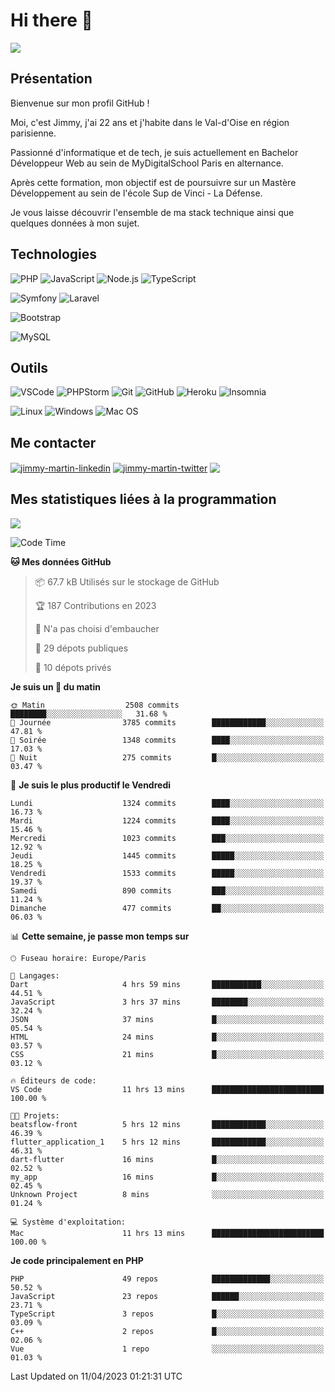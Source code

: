 # Hi there 👋

![](https://komarev.com/ghpvc/?username=jimmy-martin&color=1a1b27)

<!--
**jimmy-martin/jimmy-martin** is a ✨ _special_ ✨ repository because its `README.md` (this file) appears on your GitHub profile.

Here are some ideas to get you started:

- 🔭 I’m currently working on ...
- 🌱 I’m currently learning ...
- 👯 I’m looking to collaborate on ...
- 🤔 I’m looking for help with ...
- 💬 Ask me about ...
- 📫 How to reach me: ...
- 😄 Pronouns: ...
- ⚡ Fun fact: ...
-->

## Présentation

Bienvenue sur mon profil GitHub !

Moi, c'est Jimmy, j'ai 22 ans et j'habite dans le Val-d'Oise en région parisienne.

Passionné d'informatique et de tech, je suis actuellement en Bachelor Développeur Web au sein de MyDigitalSchool Paris en alternance.

Après cette formation, mon objectif est de poursuivre sur un Mastère Développement au sein de l'école Sup de Vinci - La Défense.

Je vous laisse découvrir l'ensemble de ma stack technique ainsi que quelques données à mon sujet.

## Technologies

<div>

![PHP](https://img.shields.io/badge/PHP-777BB4?style=for-the-badge&logo=php&logoColor=white) ![JavaScript](https://img.shields.io/badge/JavaScript-F7DF1E?style=for-the-badge&logo=javascript&logoColor=black) ![Node.js](https://img.shields.io/badge/Node.js-43853D?style=for-the-badge&logo=node.js&logoColor=white) ![TypeScript](https://img.shields.io/badge/TypeScript-007ACC?style=for-the-badge&logo=typescript&logoColor=white)

</div>
<div>

![Symfony](https://img.shields.io/badge/Symfony-092E20?style=for-the-badge&logo=symfony&logoColor=white) ![Laravel](https://img.shields.io/badge/Laravel-FF2D20?style=for-the-badge&logo=laravel&logoColor=white)

</div>
<div>

![Bootstrap](https://img.shields.io/badge/Bootstrap-563D7C?style=for-the-badge&logo=bootstrap&logoColor=white)

</div>
<div>

![MySQL](https://img.shields.io/badge/MySQL-4479A1?style=for-the-badge&logo=mysql&logoColor=white)

</div>

## Outils

![VSCode](https://img.shields.io/badge/VSCode-007ACC?style=for-the-badge&logo=visual-studio-code&logoColor=white)
![PHPStorm](http://img.shields.io/badge/-PHPStorm-181717?style=for-the-badge&logo=phpstorm&logoColor=white)
![Git](https://img.shields.io/badge/Git-E44C30?style=for-the-badge&logo=git&logoColor=white)
![GitHub](https://img.shields.io/badge/GitHub-100000?style=for-the-badge&logo=github&logoColor=white)
![Heroku](https://img.shields.io/badge/Heroku-6762a6?style=for-the-badge&logo=heroku&logoColor=white)
![Insomnia](https://img.shields.io/badge/Insomnia-5600cd?style=for-the-badge&logo=insomnia&logoColor=white)

![Linux](https://img.shields.io/badge/Linux-FCC624?style=for-the-badge&logo=linux&logoColor=white)
![Windows](https://img.shields.io/badge/Windows-0078D6?style=for-the-badge&logo=windows&logoColor=white)
![Mac OS](https://img.shields.io/badge/mac%20os-000000?style=for-the-badge&logo=apple&logoColor=white)

## Me contacter

<p>
<a href="https://www.linkedin.com/in/jimmy-martin-dev/" target="blank"><img align="center" src="https://img.shields.io/badge/-LinkedIn-0077B5?style=for-the-badge&logo=Linkedin&logoColor=white&link=https://www.linkedin.com/in/jimmy-martin-dev/" alt="jimmy-martin-linkedin"/></a>
<a href="https://twitter.com/jimmydev_" target="blank"><img align="center" src="https://img.shields.io/badge/-Twitter-1DA1F2?style=for-the-badge&logo=Twitter&logoColor=white&link=https://twitter.com/jimmydev_" alt="jimmy-martin-twitter"/></a>
 <a href="mailto:jimmy.martin952@gmail.com" target="blank"><img align="center" src="https://img.shields.io/badge/gmail-D14836?style=for-the-badge&logo=gmail&logoColor=white" /></a>
</p>

## Mes statistiques liées à la programmation

<a href="https://github-readme-stats.vercel.app/api/top-langs/?username=jimmy-martin&layout=compact">
  <img align="center" src="https://github-readme-stats.vercel.app/api/top-langs/?username=jimmy-martin&layout=compact"/>
</a>



<!--START_SECTION:waka-->
![Code Time](http://img.shields.io/badge/Code%20Time-1%2C722%20hrs%2013%20mins-blue)

**🐱 Mes données GitHub** 

> 📦 67.7 kB Utilisés sur le stockage de GitHub 
 > 
> 🏆 187 Contributions en 2023
 > 
> 🚫 N'a pas choisi d'embaucher
 > 
> 📜 29 dépots publiques 
 > 
> 🔑 10 dépots privés 
 > 
**Je suis un 🐤 du matin** 

```text
🌞 Matin                  2508 commits        ████████░░░░░░░░░░░░░░░░░   31.68 % 
🌆 Journée                3785 commits        ████████████░░░░░░░░░░░░░   47.81 % 
🌃 Soirée                 1348 commits        ████░░░░░░░░░░░░░░░░░░░░░   17.03 % 
🌙 Nuit                   275 commits         █░░░░░░░░░░░░░░░░░░░░░░░░   03.47 % 
```
📅 **Je suis le plus productif le Vendredi** 

```text
Lundi                    1324 commits        ████░░░░░░░░░░░░░░░░░░░░░   16.73 % 
Mardi                    1224 commits        ████░░░░░░░░░░░░░░░░░░░░░   15.46 % 
Mercredi                 1023 commits        ███░░░░░░░░░░░░░░░░░░░░░░   12.92 % 
Jeudi                    1445 commits        █████░░░░░░░░░░░░░░░░░░░░   18.25 % 
Vendredi                 1533 commits        █████░░░░░░░░░░░░░░░░░░░░   19.37 % 
Samedi                   890 commits         ███░░░░░░░░░░░░░░░░░░░░░░   11.24 % 
Dimanche                 477 commits         ██░░░░░░░░░░░░░░░░░░░░░░░   06.03 % 
```


📊 **Cette semaine, je passe mon temps sur** 

```text
🕑︎ Fuseau horaire: Europe/Paris

💬 Langages: 
Dart                     4 hrs 59 mins       ███████████░░░░░░░░░░░░░░   44.51 % 
JavaScript               3 hrs 37 mins       ████████░░░░░░░░░░░░░░░░░   32.24 % 
JSON                     37 mins             █░░░░░░░░░░░░░░░░░░░░░░░░   05.54 % 
HTML                     24 mins             █░░░░░░░░░░░░░░░░░░░░░░░░   03.57 % 
CSS                      21 mins             █░░░░░░░░░░░░░░░░░░░░░░░░   03.12 % 

🔥 Éditeurs de code: 
VS Code                  11 hrs 13 mins      █████████████████████████   100.00 % 

🐱‍💻 Projets: 
beatsflow-front          5 hrs 12 mins       ████████████░░░░░░░░░░░░░   46.39 % 
flutter_application_1    5 hrs 12 mins       ████████████░░░░░░░░░░░░░   46.31 % 
dart-flutter             16 mins             █░░░░░░░░░░░░░░░░░░░░░░░░   02.52 % 
my_app                   16 mins             █░░░░░░░░░░░░░░░░░░░░░░░░   02.45 % 
Unknown Project          8 mins              ░░░░░░░░░░░░░░░░░░░░░░░░░   01.24 % 

💻 Système d'exploitation: 
Mac                      11 hrs 13 mins      █████████████████████████   100.00 % 
```

**Je code principalement en PHP** 

```text
PHP                      49 repos            █████████████░░░░░░░░░░░░   50.52 % 
JavaScript               23 repos            ██████░░░░░░░░░░░░░░░░░░░   23.71 % 
TypeScript               3 repos             █░░░░░░░░░░░░░░░░░░░░░░░░   03.09 % 
C++                      2 repos             █░░░░░░░░░░░░░░░░░░░░░░░░   02.06 % 
Vue                      1 repo              ░░░░░░░░░░░░░░░░░░░░░░░░░   01.03 % 
```




 Last Updated on 11/04/2023 01:21:31 UTC
<!--END_SECTION:waka-->


